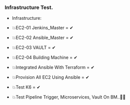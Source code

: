 ### Infrastructure Test.

- Infrastructure:


- 💥EC2-01 Jenkins_Master = ✔
- 💥EC2-02 Ansible_Master = ✔
- 💥EC2-03 VAULT = ✔
- 💥EC2-04 Building Machine = ✔
- 💥Integrated Ansible With Terraform = ✔
- 💥Provision All EC2 Using Ansible = ✔
- 💥Test K6 = ✔
- 💥Test Pipeline Trigger, Microservices, Vault On BM..🔴🔴